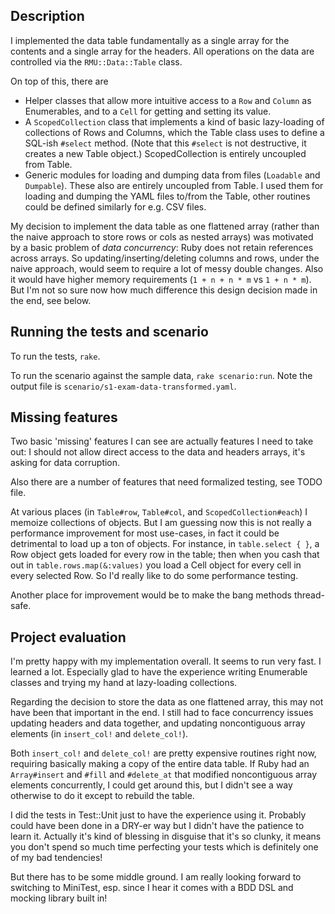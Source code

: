 ## Description

I implemented the data table fundamentally as a single array for the contents and a single array for the headers. All operations on the data are controlled via the `RMU::Data::Table` class.  

On top of this, there are 

- Helper classes that allow more intuitive access to a `Row` and `Column` as Enumerables, and to a `Cell` for getting and setting its value. 
- A `ScopedCollection` class that implements a kind of basic lazy-loading of collections of Rows and Columns, which the Table class uses to define a SQL-ish `#select` method.  (Note that this `#select` is not destructive, it creates a new Table object.)  ScopedCollection is entirely uncoupled from Table.
- Generic modules for loading and dumping data from files (`Loadable` and `Dumpable`).  These also are entirely uncoupled from Table.  I used them for loading and dumping the YAML files to/from the Table, other routines could be defined similarly for e.g. CSV files.

My decision to implement the data table as one flattened array (rather than the naive approach to store rows or cols as nested arrays) was motivated by a basic problem of _data concurrency_: Ruby does not retain references across arrays.  So updating/inserting/deleting columns and rows, under the naive approach, would seem to require a lot of messy double changes.  Also it would have higher memory requirements (`1 + n + n * m`  vs  `1 + n * m`).  But I'm not so sure now how much difference this design decision made in the end, see below.


## Running the tests and scenario

To run the tests, `rake`.

To run the scenario against the sample data, `rake scenario:run`.
Note the output file is `scenario/s1-exam-data-transformed.yaml`.


## Missing features

Two basic 'missing' features I can see are actually features I need to take out: I should not allow direct access to the data and headers arrays, it's asking for data corruption.

Also there are a number of features that need formalized testing, see TODO file.

At various places (in `Table#row`, `Table#col`, and `ScopedCollection#each`) I memoize collections of objects.  But I am guessing now this is not really a performance improvement for most use-cases, in fact it could be detrimental to load up a ton of objects. For instance, in `table.select { }`, a Row object gets loaded for every row in the table; then when you cash that out in `table.rows.map(&:values)` you load a Cell object for every cell in every selected Row.  So I'd really like to do some performance testing.

Another place for improvement would be to make the bang methods thread-safe.


## Project evaluation

I'm pretty happy with my implementation overall.  It seems to run very fast.  I learned a lot. Especially glad to have the experience writing Enumerable classes and trying my hand at lazy-loading collections.

Regarding the decision to store the data as one flattened array, this may not have been that important in the end.  I still had to face concurrency issues updating headers and data together, and updating noncontiguous array elements (in `insert_col!` and `delete_col!`). 

Both `insert_col!` and `delete_col!` are pretty expensive routines right now, requiring basically making a copy of the entire data table.  If Ruby had an `Array#insert` and `#fill` and `#delete_at` that modified noncontiguous array elements concurrently, I could get around this, but I didn't see a way otherwise to do it except to rebuild the table.

I did the tests in Test::Unit just to have the experience using it.  Probably could have been done in a DRY-er way but I didn't have the patience to learn it.  Actually it's kind of blessing in disguise that it's so clunky, it means you don't spend so much time perfecting your tests which is definitely one of my bad tendencies!  

But there has to be some middle ground.  I am really looking forward to switching to MiniTest, esp. since I hear it comes with a BDD DSL and mocking library built in!